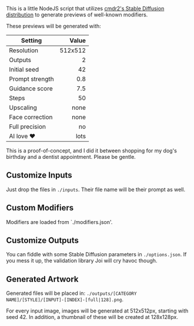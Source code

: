 This is a little NodeJS script that utilizes
[cmdr2's Stable Diffusion distribution](https://github.com/cmdr2/stable-diffusion-ui/)
to generate previews of well-known modifiers.

These previews will be generated with:

| Setting         |   Value |
|-----------------|--------:|
| Resolution      | 512x512 |
| Outputs         |       2 |
| Initial seed    |      42 |
| Prompt strength |     0.8 |
| Guidance score  |     7.5 |
| Steps           |      50 |
| Upscaling       |    none |
| Face correction |    none |
| Full precision  |      no |
| AI love ♥      |    lots |

This is a proof-of-concept, and I did it between shopping for my dog's birthday and
a dentist appointment. Please be gentle.

## Customize Inputs

Just drop the files in `./inputs`.
Their file name will be their prompt as well.

## Custom Modifiers

Modifiers are loaded from `./modifiers.json'.

## Customize Outputs

You can fiddle with some Stable Diffusion parameters in `./options.json`.
If you mess it up, the validation library Joi will cry havoc though.

## Generated Artwork

Generated files will be placed in:
`./outputs/[CATEGORY NAME]/[STYLE]/[INPUT]-[INDEX]-[full|128].png`.

For every input image, images will be generated at 512x512px, starting with seed 42.
In addition, a thumbnail of these will be created at 128x128px.
